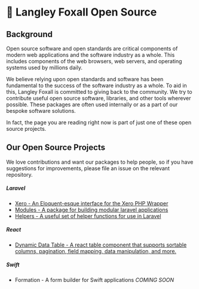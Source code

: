 # 📖 Langley Foxall Open Source
## Background

Open source software and open standards are critical components of modern web applications and the software industry as a whole. This includes components of the web browsers, web servers, and operating systems used by millions daily.

We believe relying upon open standards and software has been fundamental to the success of the software industry as a whole. To aid in this, Langley Foxall is committed to giving back to the community. We try to contribute useful open source software, libraries, and other tools wherever possible. These packages are often used internally or as a part of our bespoke software solutions.

In fact, the page you are reading right now is part of just one of these open source projects.
## Our Open Source Projects

We love contributions and want our packages to help people, so if you have suggestions for improvements, please file
an issue on the relevant repository.

##### Laravel
* [Xero - An Eloquent-esque interface for the Xero PHP Wrapper](https://github.com/langleyfoxall/xero-laravel)
* [Modules - A package for building modular laravel applications](https://github.com/langleyfoxall/modules-laravel)
* [Helpers - A useful set of helper functions for use in Laravel](https://github.com/langleyfoxall/helpers-laravel)

##### React
* [Dynamic Data Table - A react table component that supports sortable columns, pagination, field mapping, data 
manipulation, and more.](https://github.com/langleyfoxall/react-dynamic-data-table)

##### Swift
* Formation - A form builder for Swift applications *COMING SOON*
